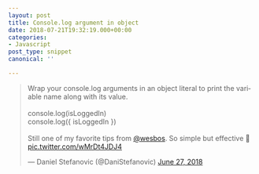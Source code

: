 ```yaml
---
layout: post
title: Console.log argument in object
date: 2018-07-21T19:32:19.000+00:00
categories:
- Javascript
post_type: snippet
canonical: ''

---
```

<blockquote class="twitter-tweet" data-lang="en"><p lang="en" dir="ltr">Wrap your console.log arguments in an object literal to print the variable name along with its value.<br><br>console.log(isLoggedIn) <br>console.log({ isLoggedIn })<br><br>Still one of my favorite tips from <a href="https://twitter.com/wesbos?ref_src=twsrc%5Etfw">@wesbos</a>. So simple but effective 💪 <a href="https://t.co/wMrDt4JDJ4">pic.twitter.com/wMrDt4JDJ4</a></p>&mdash; Daniel Stefanovic (@DaniStefanovic) <a href="https://twitter.com/DaniStefanovic/status/1011923716085821440?ref_src=twsrc%5Etfw">June 27, 2018</a></blockquote>
<script async src="https://platform.twitter.com/widgets.js" charset="utf-8"></script>